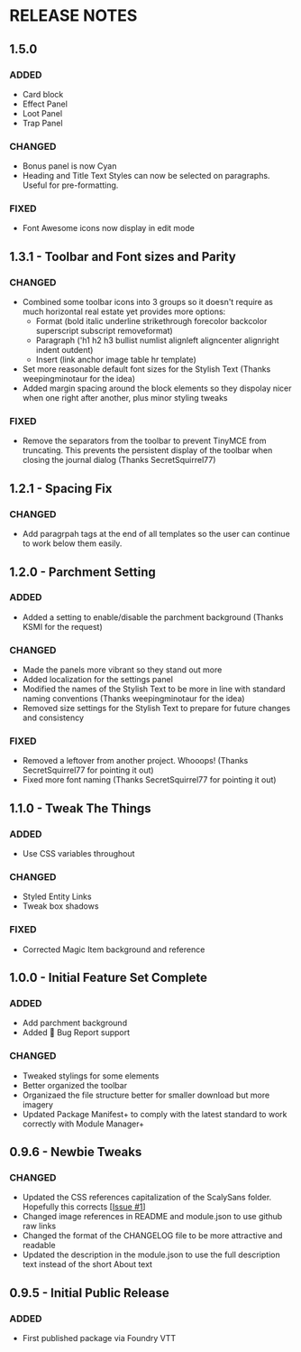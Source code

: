 # RELEASE NOTES

## 1.5.0

### ADDED

- Card block
- Effect Panel
- Loot Panel
- Trap Panel

### CHANGED

- Bonus panel is now Cyan
- Heading and Title Text Styles can now be selected on paragraphs. Useful for pre-formatting.

### FIXED

- Font Awesome icons now display in edit mode

## 1.3.1 - Toolbar and Font sizes and Parity

### CHANGED

- Combined some toolbar icons into 3 groups so it doesn't require as much horizontal real estate yet provides more options:
  - Format (bold italic underline strikethrough forecolor backcolor superscript subscript removeformat)
  - Paragraph ('h1 h2 h3 bullist numlist alignleft aligncenter alignright indent outdent)
  - Insert (link anchor image table hr template)
- Set more reasonable default font sizes for the Stylish Text (Thanks weepingminotaur for the idea)
- Added margin spacing around the block elements so they dispolay nicer when one right after another, plus minor styling tweaks

### FIXED

- Remove the separators from the toolbar to prevent TinyMCE from truncating. This prevents the persistent display of the toolbar when closing the journal dialog (Thanks SecretSquirrel77)

## 1.2.1 - Spacing Fix

### CHANGED

- Add paragrpah tags at the end of all templates so the user can continue to work below them easily.

## 1.2.0 - Parchment Setting

### ADDED

- Added a setting to enable/disable the parchment background (Thanks KSMI for the request)

### CHANGED

- Made the panels more vibrant so they stand out more
- Added localization for the settings panel
- Modified the names of the Stylish Text to be more in line with standard naming conventions (Thanks weepingminotaur for the idea)
- Removed size settings for the Stylish Text to prepare for future changes and consistency

### FIXED

- Removed a leftover from another project. Whooops! (Thanks SecretSquirrel77 for pointing it out)
- Fixed more font naming (Thanks SecretSquirrel77 for pointing it out)

## 1.1.0 - Tweak The Things

### ADDED

- Use CSS variables throughout

### CHANGED

- Styled Entity Links
- Tweak box shadows

### FIXED

- Corrected Magic Item background and reference

## 1.0.0 - Initial Feature Set Complete

### ADDED

- Add parchment background
- Added :bug: Bug Report support

### CHANGED

- Tweaked stylings for some elements
- Better organized the toolbar
- Organizaed the file structure better for smaller download but more imagery
- Updated Package Manifest+ to comply with the latest standard to work correctly with Module Manager+

## 0.9.6 - Newbie Tweaks

### CHANGED

- Updated the CSS references capitalization of the ScalySans folder. Hopefully this corrects [[Issue #1](https://github.com/AmazingVanish/apsj/issues/1)]
- Changed image references in README and module.json to use github raw links
- Changed the format of the CHANGELOG file to be more attractive and readable
- Updated the description in the module.json to use the full description text instead of the short About text

## 0.9.5 - Initial Public Release

### ADDED

- First published package via Foundry VTT

